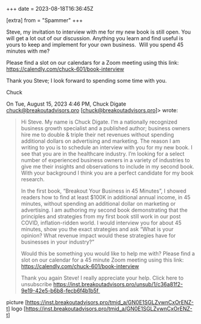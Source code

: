 +++
date = 2023-08-18T16:36:45Z

[extra]
from = "Spammer"
+++

Steve, my invitation to interview with me for my new book is still open. You will get a lot out of our discussion. Anything you learn and find useful is yours to keep and implement for your own business. 
Will you spend 45 minutes with me? 

Please find a slot on our calendars for a Zoom meeting using this link: https://calendly.com/chuck-601/book-interview  

Thank you Steve; I look forward to spending some time with you.

Chuck

On Tue, August 15, 2023 4:46 PM, Chuck Digate <chuck@breakoutadvisors.pro>
[chuck@breakoutadvisors.pro]> wrote:

> Hi Steve. My name is Chuck Digate. I’m a nationally recognized business growth specialist and a published author; business owners hire me to double & triple their net revenues without spending additional dollars on advertising and marketing.
> The reason I am writing to you is to schedule an interview with you for my new book.
> I see that you are in the healthcare industry. I’m looking for a select number of experienced business owners in a variety of industries to give me their insights and observations to include in my second book. With your background I think you are a perfect candidate for my book research.
> 
> In the first book, “Breakout Your Business in 45 Minutes”, I showed readers how to find at least $100K in additional annual income, in 45 minutes, without spending an additional dollar on marketing or advertising. I am authoring my second book demonstrating that the principles and strategies from my first book still work in our post COVID, inflation-ridden world. I would interview you for about 45 minutes, show you the exact strategies and ask “What is your opinion? What revenue impact would these strategies have for businesses in your industry?” 
> 
> Would this be something you would like to help me with?
> Please find a slot on our calendar for a 45 minute Zoom meeting using this link: https://calendly.com/chuck-601/book-interview  
> 
> Thank you again Steve! I really appreciate your help.
> Click here to unsubscribe https://inst.breakoutadvisors.pro/unsub/1/c36a81f2-9e19-42e5-b6b8-fecb6f4b1b5f 
>

picture [https://inst.breakoutadvisors.pro/tmid_a/GN0E1SGLZvwnCxOrENZ-t] logo [https://inst.breakoutadvisors.pro/tmid_a/GN0E1SGLZvwnCxOrENZ-t]
